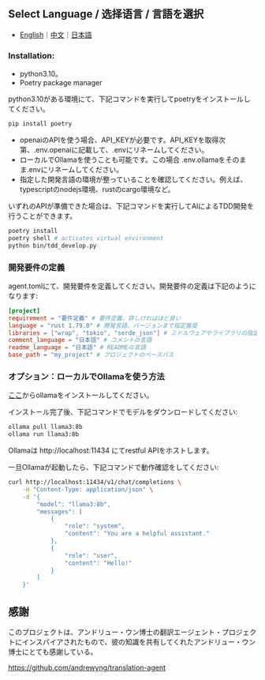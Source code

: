 ## Select Language / 选择语言 / 言語を選択

- [English](README.md)｜[中文](README.zh.md)｜[日本語](README.ja.md)

### Installation:
- python3.10。
- Poetry package manager

python3.10がある環境にて、下記コマンドを実行してpoetryをインストールしてください。
```bash
pip install poetry
```

- openaiのAPIを使う場合、API_KEYが必要です。API_KEYを取得次第、.env.openaiに記載して、.envにリネームしてください。
- ローカルでOllamaを使うことも可能です。この場合 .env.ollamaをそのまま.envにリネームしてください。
- 指定した開発言語の環境が整っていることを確認してください。例えば、typescriptのnodejs環境、rustのcargo環境など。

いずれのAPIが準備できた場合は、下記コマンドを実行してAIによるTDD開発を行うことができます。
```bash
poetry install
poetry shell # activates virtual environment
python bin/tdd_develop.py
```

### 開発要件の定義
agent.tomlにて、開発要件を定義してください。開発要件の定義は下記のようになります:

```toml
[project]
requirement = "要件定義" # 要件定義、詳しければほど良い
language = "rust 1.79.0" # 開発言語、バージョンまで指定推奨
libraries = ["wrap", "tokio", "serde_json"] # ミドルウェアやライブラリの指定
comment_language = "日本語" # コメントの言語
readme_language = "日本語" # READMEの言語
base_path = "my_project" # プロジェクトのベースパス
```

### オプション：ローカルでOllamaを使う方法

 [ここ](https://ollama.com/)からollamaをインストールしてください。

インストール完了後、下記コマンドでモデルをダウンロードしてください:

```bash
ollama pull llama3:8b
ollama run llama3:8b
```

Ollamaは http://localhost:11434 にてrestful APIをホストします。

一旦Ollamaが起動したら、下記コマンドで動作確認をしてください:

```bash
curl http://localhost:11434/v1/chat/completions \
    -H "Content-Type: application/json" \
    -d '{
        "model": "llama3:8b",
        "messages": [
            {
                "role": "system",
                "content": "You are a helpful assistant."
            },
            {
                "role": "user",
                "content": "Hello!"
            }
        ]
    }'
```

## 感謝
このプロジェクトは、アンドリュー・ウン博士の翻訳エージェント・プロジェクトにインスパイアされたもので、彼の知識を共有してくれたアンドリュー・ウン博士にとても感謝している。

https://github.com/andrewyng/translation-agent